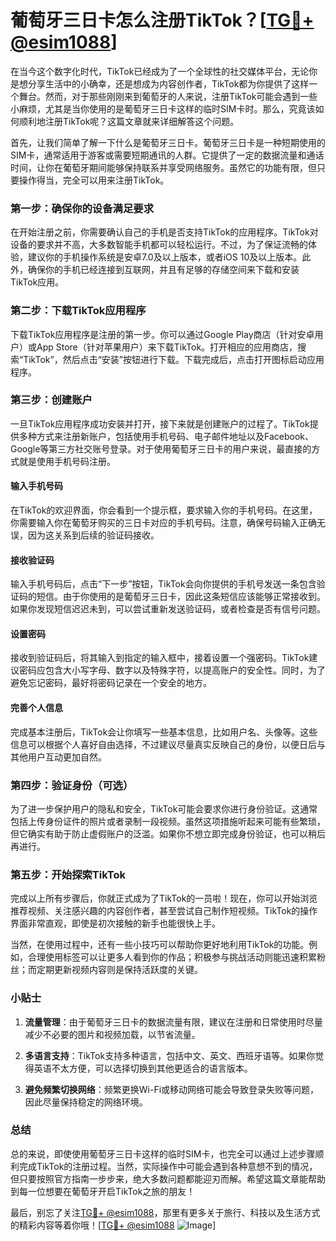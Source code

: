 # 葡萄牙三日卡怎么注册TikTok？[[TG💪+ @esim1088](https://t.me/s/esim1088)]

在当今这个数字化时代，TikTok已经成为了一个全球性的社交媒体平台，无论你是想分享生活中的小确幸，还是想成为内容创作者，TikTok都为你提供了这样一个舞台。然而，对于那些刚刚来到葡萄牙的人来说，注册TikTok可能会遇到一些小麻烦，尤其是当你使用的是葡萄牙三日卡这样的临时SIM卡时。那么，究竟该如何顺利地注册TikTok呢？这篇文章就来详细解答这个问题。

首先，让我们简单了解一下什么是葡萄牙三日卡。葡萄牙三日卡是一种短期使用的SIM卡，通常适用于游客或需要短期通讯的人群。它提供了一定的数据流量和通话时间，让你在葡萄牙期间能够保持联系并享受网络服务。虽然它的功能有限，但只要操作得当，完全可以用来注册TikTok。

### 第一步：确保你的设备满足要求

在开始注册之前，你需要确认自己的手机是否支持TikTok的应用程序。TikTok对设备的要求并不高，大多数智能手机都可以轻松运行。不过，为了保证流畅的体验，建议你的手机操作系统是安卓7.0及以上版本，或者iOS 10及以上版本。此外，确保你的手机已经连接到互联网，并且有足够的存储空间来下载和安装TikTok应用。

### 第二步：下载TikTok应用程序

下载TikTok应用程序是注册的第一步。你可以通过Google Play商店（针对安卓用户）或App Store（针对苹果用户）来下载TikTok。打开相应的应用商店，搜索“TikTok”，然后点击“安装”按钮进行下载。下载完成后，点击打开图标启动应用程序。

### 第三步：创建账户

一旦TikTok应用程序成功安装并打开，接下来就是创建账户的过程了。TikTok提供多种方式来注册新账户，包括使用手机号码、电子邮件地址以及Facebook、Google等第三方社交账号登录。对于使用葡萄牙三日卡的用户来说，最直接的方式就是使用手机号码注册。

#### 输入手机号码

在TikTok的欢迎界面，你会看到一个提示框，要求输入你的手机号码。在这里，你需要输入你在葡萄牙购买的三日卡对应的手机号码。注意，确保号码输入正确无误，因为这关系到后续的验证码接收。

#### 接收验证码

输入手机号码后，点击“下一步”按钮，TikTok会向你提供的手机号发送一条包含验证码的短信。由于你使用的是葡萄牙三日卡，因此这条短信应该能够正常接收到。如果你发现短信迟迟未到，可以尝试重新发送验证码，或者检查是否有信号问题。

#### 设置密码

接收到验证码后，将其输入到指定的输入框中，接着设置一个强密码。TikTok建议密码应包含大小写字母、数字以及特殊字符，以提高账户的安全性。同时，为了避免忘记密码，最好将密码记录在一个安全的地方。

#### 完善个人信息

完成基本注册后，TikTok会让你填写一些基本信息，比如用户名、头像等。这些信息可以根据个人喜好自由选择，不过建议尽量真实反映自己的身份，以便日后与其他用户互动更加自然。

### 第四步：验证身份（可选）

为了进一步保护用户的隐私和安全，TikTok可能会要求你进行身份验证。这通常包括上传身份证件的照片或者录制一段视频。虽然这项措施听起来可能有些繁琐，但它确实有助于防止虚假账户的泛滥。如果你不想立即完成身份验证，也可以稍后再进行。

### 第五步：开始探索TikTok

完成以上所有步骤后，你就正式成为了TikTok的一员啦！现在，你可以开始浏览推荐视频、关注感兴趣的内容创作者，甚至尝试自己制作短视频。TikTok的操作界面非常直观，即使是初次接触的新手也能很快上手。

当然，在使用过程中，还有一些小技巧可以帮助你更好地利用TikTok的功能。例如，合理使用标签可以让更多人看到你的作品；积极参与挑战活动则能迅速积累粉丝；而定期更新视频内容则是保持活跃度的关键。

### 小贴士

1. **流量管理**：由于葡萄牙三日卡的数据流量有限，建议在注册和日常使用时尽量减少不必要的图片和视频加载，以节省流量。
   
2. **多语言支持**：TikTok支持多种语言，包括中文、英文、西班牙语等。如果你觉得英语不太方便，可以选择切换到其他更适合的语言版本。

3. **避免频繁切换网络**：频繁更换Wi-Fi或移动网络可能会导致登录失败等问题，因此尽量保持稳定的网络环境。

### 总结

总的来说，即使使用葡萄牙三日卡这样的临时SIM卡，也完全可以通过上述步骤顺利完成TikTok的注册过程。当然，实际操作中可能会遇到各种意想不到的情况，但只要按照官方指南一步步来，绝大多数问题都能迎刃而解。希望这篇文章能帮助到每一位想要在葡萄牙开启TikTok之旅的朋友！

最后，别忘了关注[TG💪+ @esim1088](https://t.me/s/esim1088)，那里有更多关于旅行、科技以及生活方式的精彩内容等着你哦！[[TG💪+ @esim1088](https://t.me/s/esim1088) ![Image](https://i.postimg.cc/4NQfJmqS/Snipaste-2025-05-13-00-14-12.png)]